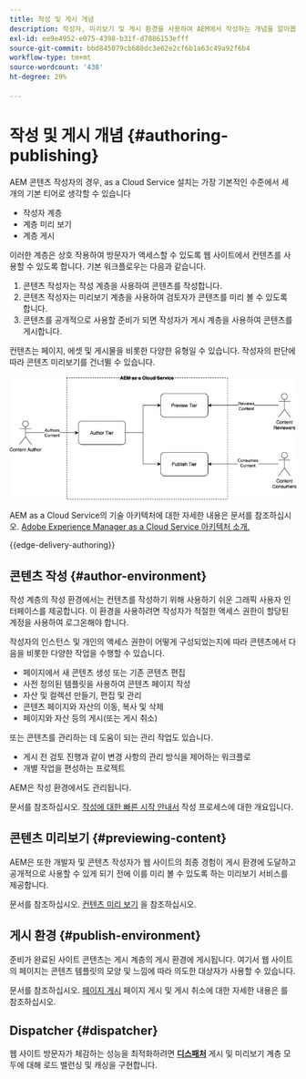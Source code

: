 ```yaml
---
title: 작성 및 게시 개념
description: 작성자, 미리보기 및 게시 환경을 사용하여 AEM에서 작성하는 개념을 알아봅니다.
exl-id: ee9e4952-e075-4398-b31f-d7886153efff
source-git-commit: bbd845079cb688dc3e62e2cf6b1a63c49a92f6b4
workflow-type: tm+mt
source-wordcount: '438'
ht-degree: 29%

---
```



# 작성 및 게시 개념 {#authoring-publishing}

AEM 콘텐츠 작성자의 경우, as a Cloud Service 설치는 가장 기본적인 수준에서 세 개의 기본 티어로 생각할 수 있습니다

* 작성자 계층
* 계층 미리 보기
* 계층 게시

이러한 계층은 상호 작용하여 방문자가 액세스할 수 있도록 웹 사이트에서 컨텐츠를 사용할 수 있도록 합니다. 기본 워크플로우는 다음과 같습니다.

1. 콘텐츠 작성자는 작성 계층을 사용하여 콘텐츠를 작성합니다.
1. 콘텐츠 작성자는 미리보기 계층을 사용하여 검토자가 콘텐츠를 미리 볼 수 있도록 합니다.
1. 콘텐츠를 공개적으로 사용할 준비가 되면 작성자가 게시 계층을 사용하여 콘텐츠를 게시합니다.

컨텐츠는 페이지, 에셋 및 게시물을 비롯한 다양한 유형일 수 있습니다. 작성자의 판단에 따라 콘텐츠 미리보기를 건너뛸 수 있습니다.

![작성자, 게시자 및 Dispatcher 다이어그램](assets/author-publish.jpg)

AEM as a Cloud Service의 기술 아키텍처에 대한 자세한 내용은 문서를 참조하십시오. [Adobe Experience Manager as a Cloud Service 아키텍처 소개.](/help/overview/architecture.md)

{{edge-delivery-authoring}}

## 콘텐츠 작성 {#author-environment}

작성 계층의 작성 환경에서는 컨텐츠를 작성하기 위해 사용하기 쉬운 그래픽 사용자 인터페이스를 제공합니다. 이 환경을 사용하려면 작성자가 적절한 액세스 권한이 할당된 계정을 사용하여 로그온해야 합니다.

작성자의 인스턴스 및 개인의 액세스 권한이 어떻게 구성되었는지에 따라 콘텐츠에서 다음을 비롯한 다양한 작업을 수행할 수 있습니다.

* 페이지에서 새 콘텐츠 생성 또는 기존 콘텐츠 편집
* 사전 정의된 템플릿을 사용하여 콘텐츠 페이지 작성
* 자산 및 컬렉션 만들기, 편집 및 관리
* 콘텐츠 페이지와 자산의 이동, 복사 및 삭제
* 페이지와 자산 등의 게시(또는 게시 취소)

또는 콘텐츠를 관리하는 데 도움이 되는 관리 작업도 있습니다.

* 게시 전 검토 진행과 같이 변경 사항의 관리 방식을 제어하는 워크플로
* 개별 작업을 편성하는 프로젝트

AEM은 작성 환경에서도 관리됩니다.

문서를 참조하십시오. [작성에 대한 빠른 시작 안내서](/help/sites-cloud/authoring/quick-start.md) 작성 프로세스에 대한 개요입니다.

## 콘텐츠 미리보기 {#previewing-content}

AEM은 또한 개발자 및 콘텐츠 작성자가 웹 사이트의 최종 경험이 게시 환경에 도달하고 공개적으로 사용할 수 있게 되기 전에 이를 미리 볼 수 있도록 하는 미리보기 서비스를 제공합니다.

문서를 참조하십시오. [컨텐츠 미리 보기](/help/sites-cloud/authoring/sites-console/previewing-content.md) 을 참조하십시오.

## 게시 환경 {#publish-environment}

준비가 완료된 사이트 콘텐츠는 게시 계층의 게시 환경에 게시됩니다. 여기서 웹 사이트의 페이지는 콘텐츠 템플릿의 모양 및 느낌에 따라 의도한 대상자가 사용할 수 있습니다.

문서를 참조하십시오. [페이지 게시](/help/sites-cloud/authoring/sites-console/publishing-pages.md) 페이지 게시 및 게시 취소에 대한 자세한 내용은 를 참조하십시오.

## Dispatcher {#dispatcher}

웹 사이트 방문자가 체감하는 성능을 최적화하려면 **[디스패처](/help/implementing/dispatcher/overview.md)** 게시 및 미리보기 계층 모두에 대해 로드 밸런싱 및 캐싱을 구현합니다.
